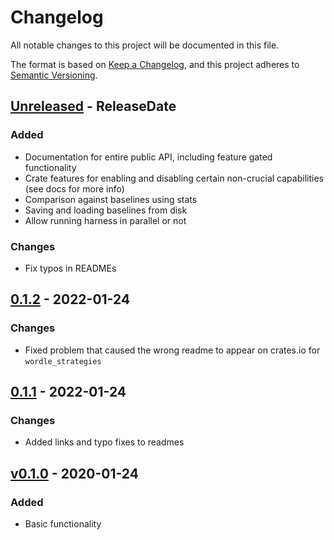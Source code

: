 # Changelog
All notable changes to this project will be documented in this file.

The format is based on [Keep a Changelog](https://keepachangelog.com/en/1.0.0/),
and this project adheres to [Semantic Versioning](https://semver.org/spec/v2.0.0.html).

<!-- next-header -->

## [Unreleased] - ReleaseDate

### Added
- Documentation for entire public API, including feature gated functionality
- Crate features for enabling and disabling certain non-crucial capabilities (see docs for more info)
- Comparison against baselines using stats
- Saving and loading baselines from disk
- Allow running harness in parallel or not

### Changes
- Fix typos in READMEs

## [0.1.2] - 2022-01-24

### Changes
- Fixed problem that caused the wrong readme to appear on crates.io for `wordle_strategies`

## [0.1.1] - 2022-01-24

### Changes
- Added links and typo fixes to readmes

## [v0.1.0] - 2020-01-24

### Added
- Basic functionality

<!-- next-url -->
[Unreleased]: https://github.com/cgm616/wordle_rs/compare/v0.1.2...HEAD
[0.1.2]: https://github.com/cgm616/wordle_rs/compare/v0.1.1...v0.1.2
[0.1.1]: https://github.com/cgm616/wordle_rs/compare/v0.1.0...v0.1.1
[v0.1.0]: https://github.com/cgm616/wordle_rs/compare/2f81bb157a9a2de16ad2721488756feec1084d77...v0.1.0